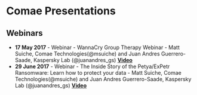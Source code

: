 # Comae Presentations
## Webinars
* **17 May 2017** - Webinar - WannaCry Group Therapy Webinar - Matt Suiche, Comae Technologies(@msuiche) and Juan Andres Guerrero-Saade, Kaspersky Lab (@juanandres_gs) [**Video**](https://www.youtube.com/watch?v=bZFNsxPJvCI&feature=youtu.be)
* **29 June 2017** - Webinar - The Inside Story of the Petya/ExPetr Ransomware: Learn how to protect your data - Matt Suiche, Comae Technologies(@msuiche) and Juan Andres Guerrero-Saade, Kaspersky Lab (@juanandres_gs) [**Video**](https://youtu.be/b4RXy7Qja3I?t=1004)
